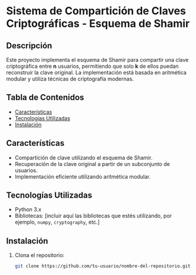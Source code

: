 # Sistema de Compartición de Claves Criptográficas - Esquema de Shamir

## Descripción
Este proyecto implementa el esquema de Shamir para compartir una clave criptográfica entre **n** usuarios, permitiendo que solo **k** de ellos puedan reconstruir la clave original. La implementación está basada en aritmética modular y utiliza técnicas de criptografía modernas.

## Tabla de Contenidos
- [Características](#características)
- [Tecnologías Utilizadas](#tecnologías-utilizadas)
- [Instalación](#instalación)


## Características
- Compartición de clave utilizando el esquema de Shamir.
- Recuperación de la clave original a partir de un subconjunto de usuarios.
- Implementación eficiente utilizando aritmética modular.

## Tecnologías Utilizadas
- Python 3.x
- Bibliotecas: [incluir aquí las bibliotecas que estés utilizando, por ejemplo, `numpy`, `cryptography`, etc.]

## Instalación
1. Clona el repositorio:
   ```bash
   git clone https://github.com/tu-usuario/nombre-del-repositorio.git